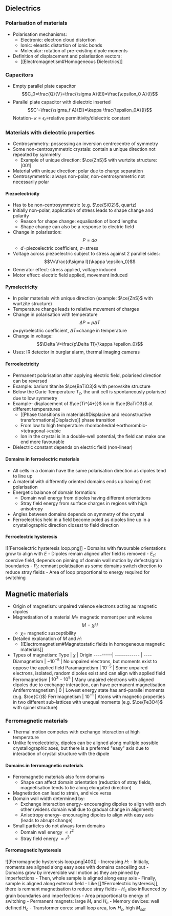 ## Dielectrics
### Polarisation of materials
- Polarisation mechanisms:
	- Electronic: electron cloud distortion
	- Ionic: eleastic distortion of ionic bonds
	- Molecular: rotation of pre-existing dipole moments
- Definition of displacement and polarisation vectors:
	- [[Electromagnetism#Homogeneous Dielectrics]]
### Capacitors
- Empty parallel plate capacitor
$$C_0=\frac{Q}{V}=\frac{\sigma A}{El}=\frac{\epsilon_0 A}{l}$$
- Parallel plate capacitor with dielectric inserted
$$C'=\frac{\sigma_f A}{El}=\kappa \frac{\epsilon_0A}{l}$$
	Notation- $\kappa=\epsilon_r$=relative permittivity/dielectric constant

### Materials with dielectric properties
- Centrosymmetry: possessing an inversion centrecentre of symmetry
- Some non-centrosymmetric crystals: contain a unique direction not repeated by symmetry
	- Example of unique direction: $\ce{ZnS}$ with wurtzite structure: $[001]$
- Material with unique direction: polar due to charge separation
- Centrosymmetric: always non-polar, non-centrosymmetric not necessarily polar
#### Piezoelectricity
- Has to be non-centrosymmetric (e.g. $\ce{SiO2}$, quartz)
- Initially non-polar, application of stress leads to shape change and polarity
	- Reason for shape change: equalisation of bond lengths
	- Shape change can also be a response to electric field
- Change in polarisation:
$$P=d\sigma$$
	- $d=$piezoelectric coefficient, $\sigma=$stress
- Voltage across piezoelectric subject to stress against 2 parallel sides:
$$V=\frac{d\sigma l}{\kappa \epsilon_0}$$
- Generator effect: stress applied, voltage induced
- Motor effect: electric field applied, movement induced

#### Pyroelectricity
- In polar materials with unique direction (example: $\ce{ZnS}$ with wurtzite structure)
- Temperature change leads to relative movement of charges
- Change in polarisation with temperature
$$\Delta P=p\Delta T$$
	$p=$pyroelectric coefficient, $\Delta T=$change in temperature
- Change in voltage:
$$\Delta V=\frac{p\Delta Tl}{\kappa \epsilon_0}$$
- Uses: IR detector in burglar alarm, thermal imaging cameras
#### Ferroelectricity
- Permanent polarisation after applying electric field, polarised direction can be reversed
- Example: barium titanite $\ce{BaTiO3}$ with perovskite structure
- Below the Curie Temperature $T_c$, the unit cell is spontaneously polarised due to low symmetry
- Example- displacement of $\ce{Ti^{4+}}$ ion in $\ce{BaTiO3}$ at different temperatures
	- [[Phase transitions in materials#Displacive and reconstructive transformations|Displacive]] phase transition
	- From low to high temperature: rhombohedral->orthorombic->tetragonal->cubic
	- Ion in the crystal is in a double-well potential, the field can make one end more favourable
- Dielectric constant depends on electric field (non-linear)
#### Domains in ferroelectric materials
- All cells in a domain have the same polarisation direction as dipoles tend to line up
- A material with differently oriented domains ends up having 0 net polarisation
- Energetic balance of domain formation:
	- Domain wall energy from dipoles having different orientations
	- Stray field energy from surface charges in regions with high anisotropy
- Angles between domains depends on symmetry of the crystal
- Ferroelectrics held in a field become poled as dipoles line up in a crystallographic direction closest to field direction
#### Ferroelectric hysteresis
![[Ferroelectric hysteresis loop.png]]
	- Domains with favourable orientations grow to align with $E$
	- Dipoles remain aligned after field is removed
	- $E_c$: coercive field, depends on pinning of domain wall motion by defects/grain boundaries
	- $P_r$: remnant polatisation as some domains switch direction to reduce stray fields
	- Area of loop proportional to energy required for switching
## Magnetic materials
- Origin of magnetism: unpaired valence electrons acting as magnetic dipoles
- Magnetisation of a material $M=$ magnetic moment per unit volume
$$M=\chi H$$
	- $\chi=$ magnetic susceptibility
- Detailed explanation of $M$ and $H$: 
	- [[Electromagnetism#Magnetostatic fields in homogeneous magnetic materials]]
- Types of magnetism:
Type | $\chi$ | Origin
---------| ------------ | ----
Diamagnetism | $-10^{-5}$ | No unpaired electrons, but moments exist to oppose the applied field
Paramagnetism | $10^{-5}$ | Some unpaired electrons, isolated, random dipoles exist and can align with applied field
Ferromagnetism | $10^3-10^5$ | Many unpaired electrons with aligned dipoles due to exchange interaction, can have permanent magnetisation
Antiferromagnetism | 0 | Lowest energy state has anti-parallel moments (e.g. $\ce{Cr}$)
Ferrimagnetism | $10^{-1}$ | Atoms with magnetic properties in two different sub-lattices with unequal moments (e.g. $\ce{Fe3O4}$ with spinel structure)
### Ferromagnetic materials
- Thermal motion competes with exchange interaction at high temperature
- Unlike ferroelectricity, dipoles can be aligned along multiple possible crystallographic axes, but there is a preferred "easy" axis due to interaction of crystal structure with the dipole
#### Domains in ferromagnetic materials
- Ferromagnetic materials also form domains
	- Shape can affect domain orientation (reduction of stray fields, magnetisation tends to lie along elongated direction)
- Magnetistion can lead to strain, and vice versa
- Domain wall width determined by:
	- Exchange interaction energy- encouraging dipoles to align with each other (widens domain wall due to gradual change in alignment)
	- Anisotropy energy- encouraging dipoles to align with easy axis (leads to abrupt change)
- Small particles do not always form domains
	- Domain wall energy $\propto r^2$
	- Stray field energy $\propto r^3$
#### Ferromagnetic hysteresis
![[Ferromagnetic hysteresis loop.png|400]]
	- Increasing $H$:
		- Initially, moments are aligned along easy axes with domains cancelling out
		- Domains grow by irreversible wall motion as they are pinned by imperfections
		- Then, whole sample is aligned along easy axis
		- Finally, sample is aligned along external field
	- Like [[#Ferroelectric hysteresis]], there is remnant magnetisation to reduce stray fields
	- $H_c$ also influenced by grain boundaries and imperfections
	- Area proportional to energy of switching
		- Permanent magnets: large $M_r$ and $H_c$
		- Memory devices: well defined $H_c$
		- Transformer cores: small loop area, low $H_c$, high $M_{sat}$